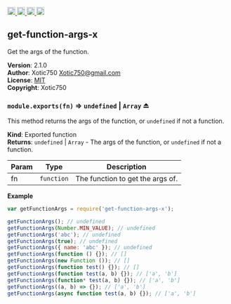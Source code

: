 <a href="https://travis-ci.org/Xotic750/get-function-args-x"
   title="Travis status">
<img
   src="https://travis-ci.org/Xotic750/get-function-args-x.svg?branch=master"
   alt="Travis status" height="18"/>
</a>
<a href="https://david-dm.org/Xotic750/get-function-args-x"
   title="Dependency status">
<img src="https://david-dm.org/Xotic750/get-function-args-x.svg"
   alt="Dependency status" height="18"/>
</a>
<a href="https://david-dm.org/Xotic750/get-function-args-x#info=devDependencies"
   title="devDependency status">
<img src="https://david-dm.org/Xotic750/get-function-args-x/dev-status.svg"
   alt="devDependency status" height="18"/>
</a>
<a href="https://badge.fury.io/js/get-function-args-x" title="npm version">
<img src="https://badge.fury.io/js/get-function-args-x.svg"
   alt="npm version" height="18"/>
</a>
<a name="module_get-function-args-x"></a>

## get-function-args-x
Get the args of the function.

**Version**: 2.1.0  
**Author**: Xotic750 <Xotic750@gmail.com>  
**License**: [MIT](&lt;https://opensource.org/licenses/MIT&gt;)  
**Copyright**: Xotic750  
<a name="exp_module_get-function-args-x--module.exports"></a>

### `module.exports(fn)` ⇒ <code>undefined</code> \| <code>Array</code> ⏏
This method returns the args of the function, or `undefined` if not
a function.

**Kind**: Exported function  
**Returns**: <code>undefined</code> \| <code>Array</code> - The args of the function, or `undefined` if
 not a function.  

| Param | Type | Description |
| --- | --- | --- |
| fn | <code>function</code> | The function to get the args of. |

**Example**  
```js
var getFunctionArgs = require('get-function-args-x');

getFunctionArgs(); // undefined
getFunctionArgs(Number.MIN_VALUE); // undefined
getFunctionArgs('abc'); // undefined
getFunctionArgs(true); // undefined
getFunctionArgs({ name: 'abc' }); // undefined
getFunctionArgs(function () {}); // []
getFunctionArgs(new Function ()); // []
getFunctionArgs(function test() {}); // []
getFunctionArgs(function test(a, b) {}); // ['a', 'b']
getFunctionArgs(function* test(a, b) {}); // ['a', 'b']
getFunctionArgs((a, b) => {}); // ['a', 'b']
getFunctionArgs(async function test(a, b) {}); // ['a', 'b']
```
